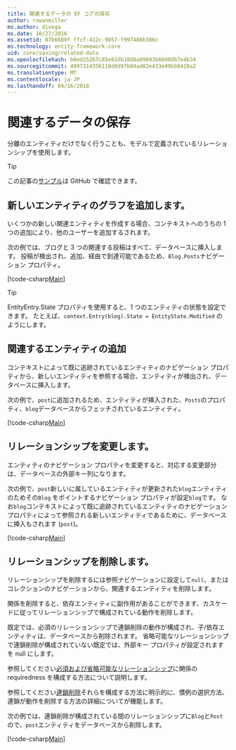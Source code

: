 ```yaml
---
title: 関連するデータの EF コアの保存
author: rowanmiller
ms.author: divega
ms.date: 10/27/2016
ms.assetid: 07b6680f-ffcf-412c-9857-f997486b386c
ms.technology: entity-framework-core
uid: core/saving/related-data
ms.openlocfilehash: b0ed25267c85e82db18d8a89693b6040db7e4b34
ms.sourcegitcommit: 4997314356118d0d97b04ad82e433e49bb9420a2
ms.translationtype: MT
ms.contentlocale: ja-JP
ms.lasthandoff: 04/16/2018
---
```

# <a name="saving-related-data"></a>関連するデータの保存

分離のエンティティだけでなく行うことも、モデルで定義されているリレーションシップを使用します。

> [!TIP]  
> この記事の[サンプル](https://github.com/aspnet/EntityFramework.Docs/tree/master/samples/core/Saving/Saving/RelatedData/)は GitHub で確認できます。

## <a name="adding-a-graph-of-new-entities"></a>新しいエンティティのグラフを追加します。

いくつかの新しい関連エンティティを作成する場合、コンテキストへのうちの 1 つの追加により、他のユーザーを追加するされます。

次の例では、ブログと 3 つの関連する投稿はすべて、データベースに挿入します。 投稿が検出され、追加、経由で到達可能であるため、`Blog.Posts`ナビゲーション プロパティ。

[!code-csharp[Main](../../../samples/core/Saving/Saving/RelatedData/Sample.cs#AddingGraphOfEntities)]

> [!TIP]  
> EntityEntry.State プロパティを使用すると、1 つのエンティティの状態を設定できます。 たとえば、`context.Entry(blog).State = EntityState.Modified` のようにします。

## <a name="adding-a-related-entity"></a>関連するエンティティの追加

コンテキストによって既に追跡されているエンティティのナビゲーション プロパティから、新しいエンティティを参照する場合、エンティティが検出され、データベースに挿入します。

次の例で、`post`に追加されるため、エンティティが挿入された、`Posts`のプロパティ、`blog`データベースからフェッチされているエンティティ。

[!code-csharp[Main](../../../samples/core/Saving/Saving/RelatedData/Sample.cs#AddingRelatedEntity)]

## <a name="changing-relationships"></a>リレーションシップを変更します。

エンティティのナビゲーション プロパティを変更すると、対応する変更部分は、データベースの外部キー列になります。

次の例で、`post`新しいに属しているエンティティが更新された`blog`エンティティのためその`Blog` をポイントするナビゲーション プロパティが設定`blog`です。 なお`blog`コンテキストによって既に追跡されているエンティティのナビゲーション プロパティによって参照される新しいエンティティであるために、データベースに挿入もされます (`post`)。

[!code-csharp[Main](../../../samples/core/Saving/Saving/RelatedData/Sample.cs#ChangingRelationships)]

## <a name="removing-relationships"></a>リレーションシップを削除します。

リレーションシップを削除するには参照ナビゲーションに設定して`null`、またはコレクションのナビゲーションから、関連するエンティティを削除します。

関係を削除すると、依存エンティティに副作用があることができます、カスケードに従ってリレーションシップで構成されている動作を削除します。

既定では、必須のリレーションシップで連鎖削除の動作が構成され、子/依存エンティティは、データベースから削除されます。 省略可能なリレーションシップで連鎖削除が構成されていない既定では、外部キー プロパティが設定されますを null にします。

参照してください[必須および省略可能なリレーションシップ](../modeling/relationships.md#required-and-optional-relationships)に関係の requiredness を構成する方法について説明します。

参照してください[連鎖削除](cascade-delete.md)それらを構成する方法に明示的に、慣例の選択方法、連鎖が動作を削除する方法の詳細についてが機能します。

次の例では、連鎖削除が構成されている間のリレーションシップに`Blog`と`Post`ので、`post`エンティティをデータベースから削除します。

[!code-csharp[Main](../../../samples/core/Saving/Saving/RelatedData/Sample.cs#RemovingRelationships)]
